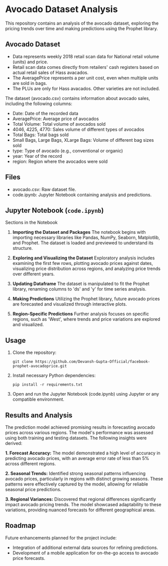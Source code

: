 # Avocado Dataset Analysis
This repository contains an analysis of the avocado dataset, exploring the pricing trends over time and making predictions using the Prophet library.

## Avocado Dataset
- Data represents weekly 2018 retail scan data for National retail volume (units) and price.
- Retail scan data comes directly from retailers' cash registers based on actual retail sales of Hass avacados.
- The AveragePrice represents a per unit cost, even when multiple units are sold in bags.
- The PLUs are only for Hass avacados. Other varieties are not included.
  
The dataset (avocado.csv) contains information about avocado sales, including the following columns:

- Date: Date of the recorded data
- AveragePrice: Average price of avocados
- Total Volume: Total volume of avocados sold
- 4046, 4225, 4770: Sales volume of different types of avocados
- Total Bags: Total bags sold
- Small Bags, Large Bags, XLarge Bags: Volume of different bag sizes sold
- type: Type of avocado (e.g., conventional or organic)
- year: Year of the record
- region: Region where the avocados were sold

## Files
- avocado.csv: Raw dataset file.
- code.ipynb: Jupyter Notebook containing analysis and predictions.

## Jupyter Notebook (`code.ipynb`)
Sections in the Notebook
1. **Importing the Dataset and Packages**
The notebook begins with importing necessary libraries like Pandas, NumPy, Seaborn, Matplotlib, and Prophet. The dataset is loaded and previewed to understand its structure.

2. **Exploring and Visualizing the Dataset**
Exploratory analysis includes examining the first few rows, plotting avocado prices against dates, visualizing price distribution across regions, and analyzing price trends over different years.

3. **Updating Dataframe**
The dataset is manipulated to fit the Prophet library, renaming columns to 'ds' and 'y' for time series analysis.

4. **Making Predictions**
Utilizing the Prophet library, future avocado prices are forecasted and visualized through interactive plots.

5. **Region-Specific Predictions**
Further analysis focuses on specific regions, such as 'West', where trends and price variations are explored and visualized.

## Usage
1. Clone the repository:
   ```
   git clone https://github.com/Devansh-Gupta-Official/facebook-prophet-avocadoprice.git
   ```
2. Install necessary Python dependencies:
   ```
   pip install -r requirements.txt
   ```
3. Open and run the Jupyter Notebook (code.ipynb) using Jupyter or any compatible environment.

## Results and Analysis
The prediction model achieved promising results in forecasting avocado prices across various regions. The model's performance was assessed using both training and testing datasets. The following insights were derived:

**1. Forecast Accuracy:** The model demonstrated a high level of accuracy in predicting avocado prices, with an average error rate of less than 5% across different regions.

**2. Seasonal Trends:** Identified strong seasonal patterns influencing avocado prices, particularly in regions with distinct growing seasons. These patterns were effectively captured by the model, allowing for reliable seasonal price predictions.

**3. Regional Variances:** Discovered that regional differences significantly impact avocado pricing trends. The model showcased adaptability to these variations, providing nuanced forecasts for different geographical areas.

## Roadmap
Future enhancements planned for the project include:

- Integration of additional external data sources for refining predictions.
- Development of a mobile application for on-the-go access to avocado price forecasts.
